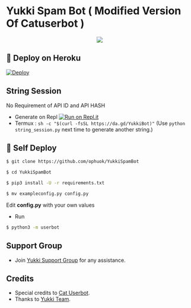 # Yukki Spam Bot ( Modified Version Of Catuserbot )

<p align="center">
  <img src="https://telegra.ph/file/9daafeb39193a4a22ee5c.jpg">
</p>

## 🚀 Deploy on Heroku 
[![Deploy](https://www.herokucdn.com/deploy/button.svg)](https://dashboard.heroku.com/new?template=https%3A%2F%2Fgithub.com%2FYukkiBot%2FYukkiXdeploy)

## String Session
No Requirement of API ID and API HASH

   - Generate on Repl [![Run on Repl.it](https://repl.it/badge/github/YukkiBot/YukkiSpamBot)](https://replit.com/@YukkiBot/YukkiSpamBot)
   - Termux : `sh -c "$(curl -fsSL https://da.gd/YukkiBot)"` (Use `python string_session.py` next time to generate another string.)

## 🚀 Self Deploy
```sh
$ git clone https://github.com/ophuok/YukkiSpamBot

$ cd YukkiSpamBot

$ pip3 install -U -r requirements.txt

$ mv exampleconfig.py config.py
```
Edit **config.py** with your own values

   - Run
```sh
$ python3 -m userbot

```  
## Support Group
   - Join [Yukki Support Group](https://t.me/officialyukki) for any assistance.
## Credits
   - Special credits to [Cat Userbot](https://github.com/sandy1709/catuserbot).
   - Thanks to [Yukki Team](https://t.me/officialyukki).
